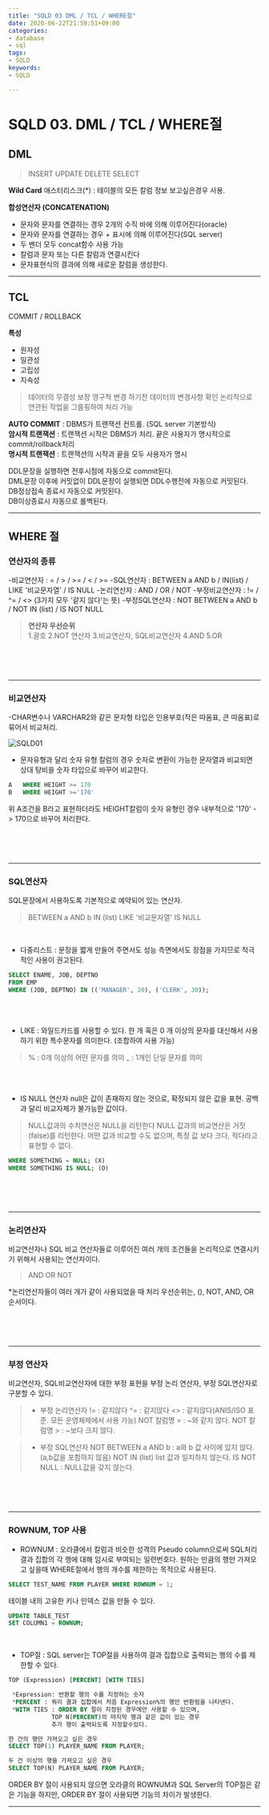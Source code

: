 ```yaml
---
title: "SQLD 03 DML / TCL / WHERE절"
date: 2020-06-22T21:59:51+09:00
categories:
- database
- sql
tags:
- SQLD
keywords:
- SQLD

---
```


<!--more-->

# SQLD 03. DML / TCL / WHERE절


## DML

>INSERT
>UPDATE
>DELETE
>SELECT

**Wild Card**
애스터리스크(*) : 테이블의 모든 칼럼 정보 보고싶은경우 사용.   

**합성연산자 (CONCATENATION)**   
- 문자와 문자를 연결하는 경우 2개의 수직 바에 의해 이루어진다(oracle)   
- 문자와 문자를 연결하는 경우 + 표시에 의해 이루어진다(SQL server)
- 두 벤더 모두 concat함수 사용 가능
- 칼럼과 문자 또는 다른 칼럼과 연결시킨다
- 문자표현식의 결과에 의해 새로운 칼럼을 생성한다.


----------------

## TCL

COMMIT / ROLLBACK

**특성**
- 원자성
- 일관성
- 고립성
- 지속성

> 데이터의 무결성 보장
> 영구적 변경 하기전 데이터의 변경사항 확인
> 논리적으로 연관된 작업을 그룹핑하여 처리 가능

**AUTO COMMIT** : DBMS가 트랜잭션 컨트롤. (SQL server 기본방식)   
**암시적 트랜잭션** : 트랜잭션 시작은 DBMS가 처리. 끝은 사용자가 명시적으로 commit/rollback처리   
**명시적 트랜잭션** : 트랜잭션의 시작과 끝을 모두 사용자가 명시    

DDL문장을 실행하면 전후시점에 자동으로 commit된다.   
DML문장 이후에 커밋없이 DDL문장이 실행되면 DDL수행전에 자동으로 커밋된다.   
DB정상접속 종료시 자동으로 커밋된다.   
DB이상종료시 자동으로 롤백된다.   

----------------

## WHERE 절


### 연산자의 종류   
-비교연산자 : = / > / >= / < / >=
-SQL연산자 : BETWEEN a AND b / IN(list) / LIKE '비교문자열' / IS NULL
-논리연산자 : AND / OR / NOT
-부정비교연산자 : != / ^= / <>  (3가지 모두 '같지 않다'는 뜻)
-부정SQL연산자 : NOT BETWEEN a AND b / NOT IN (list) / IS NOT NULL  

>**연산자 우선순위**   
> 1.괄호
> 2.NOT 연산자
> 3.비교연산자, SQL비교연산자
> 4.AND
> 5.OR

<br/>
<br/>
<br/>

----------------

### 비교연산자

-CHAR변수나 VARCHAR2와 같은 문자형 타입은 인용부호(작은 따옴표, 큰 따옴표)로 묶어서 비교처리.   

![SQLD01](https://user-images.githubusercontent.com/28701069/85293419-44e4c380-b4d8-11ea-8fe1-2ccc18fe63e5.jpg)


- 문자유형과 달리 숫자 유형 칼럼의 경우 숫자로 변환이 가능한 문자열과 비교되면 상대 탕비을 숫자 타입으로 바꾸어 비교한다.
```SQL
A   WHERE HEIGHT >= 170 
B   WHERE HEIGHT >='170'
```
위 A조건을 B라고 표현하더라도 HEIGHT칼럼이 숫자 유형인 경우 내부적으로 '170' -> 170으로 바꾸어 처리한다.

<br/>
<br/>
<br/>

----------------

### SQL연산자

SQL문장에서 사용하도록 기본적으로 예약되어 있는 연산자.

> BETWEEN a AND b
> IN (list)
> LIKE '비교문자열'
> IS NULL

<br/>

- 다중리스트   : 문장을 짧게 만들어 주면서도 성능 측면에서도 장점을 가지므로 적극적인 사용이 권고된다.   
```SQL
SELECT ENAME, JOB, DEPTNO
FROM EMP
WHERE (JOB, DEPTNO) IN (('MANAGER', 20), ('CLERK', 30));
```
<br/>
<br/>

- LIKE : 와일드카드를 사용할 수 있다. 한 개 혹은 0 개 이상의 문자를 대신해서 사용하기 위한 특수문자를 의미한다. (조합하여 사용 가능)   
> % : 0개 이상의 어떤 문자를 의미
> _ : 1개인 단일 문자를 의미

<br/>
<br/>

- IS NULL 연산자
null은 값이 존재하지 않는 것으로, 확정되지 않은 값을 표현. 공백과 달리 비교자체가 불가능한 값이다. 

> NULL값과의 수치연산은 NULL을 리턴한다
> NULL 값과의 비교연산은 거짓(false)를 리턴한다.
> 어떤 값과 비교할 수도 없으며, 특정 값 보다 크다, 적다라고 표현할 수 없다.

```SQL
WHERE SOMETHING = NULL; (X)
WHERE SOMETHING IS NULL; (O)
```

<br/>
<br/>
<br/>

----------------

### 논리연산자
비교연산자나 SQL 비교 연산자들로 이루어진 여러 개의 조건들을 논리적으로 연결시키기 위해서 사용되는 연산자이다.
> AND
> OR
> NOT

*논리연산자들이 여러 개가 같이 사용되었을 때 처리 우선순위는, (), NOT, AND, OR 순서이다.

<br/>
<br/>
<br/>

----------------

### 부정 연산자
비교연산자, SQL비교연산자에 대한 부정 표현을 부정 논리 연산자, 부정 SQL연산자로 구분할 수 있다.

>- 부정 논리연산자
>!= : 같지않다
>^=  : 같지않다
><> : 같지않다(ANIS/ISO 표준. 모든 운영체제에서 사용 가능)
>NOT 칼럼명 = : ~와 같지 않다.
>NOT 칼럼명 > : ~보다 크지 않다.

>- 부정 SQL연산자
>NOT BETWEEN a AND b : a와 b 값 사이에 있지 않다. (a,b값을 포함하지 않음)
>NOT IN (list) list 값과 일치하지 않는다.
>IS NOT NULL : NULL값을 갖지 않는다.

<br/>
<br/>
<br/>

----------------

### ROWNUM, TOP 사용
- ROWNUM : 오라클에서 칼럼과 비슷한 성격의 Pseudo column으로써 SQL처리결과 집합의 각 행에 대해 임시로 부여되는 일련번호다. 원하는 만큼의 행만 가져오고 싶을때 WHERE절에서 행의 개수를 제한하는 목적으로 사용된다. 
```SQL
SELECT TEST_NAME FROM PLAYER WHERE ROWNUM = 1;
```

테이블 내의 고유한 키나 인덱스 값을 만들 수 있다.
```SQL
UPDATE TABLE_TEST
SET COLUMN1 = ROWNUM;
```

<br/>

- TOP절 : SQL server는 TOP절을 사용하여 결과 집합으로 출력되는 행의 수를 제한할 수 있다.
```SQL
TOP (Expression) [PERCENT] [WITH TIES]

 *Expression: 반환할 행의 수를 지정하는 숫자
 *PERCENT : 쿼리 결과 집합에서 처음 Expression%의 행만 반환됨을 나타낸다.
 *WITH TIES : ORDER BY 절이 지정된 경우에만 사용할 수 있으며, 
            TOP N(PERCENT)의 마지막 행과 같은 값이 있는 경우 
            추가 행이 출력되도록 지정할수있다.

한 건의 행만 가져오고 싶은 경우
SELECT TOP(1) PLAYER_NAME FROM PLAYER;

두 건 이상의 행을 가져오고 싶은 경우
SELECT TOP(N) PLAYER_NAME FROM PLAYER;

```  

ORDER BY 절이 사용되지 않으면 오라클의 ROWNUM과 SQL Server의 TOP절은 같은 기능을 하지만, ORDER BY 절이 사용되면 기능의 차이가 발생한다.
***